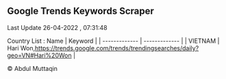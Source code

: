

## Google Trends Keywords Scraper 
 
Last Update 26-04-2022 , 07:31:48

Country List :
 Name  | Keyword |
| ------------- | ------------- |
| VIETNAM | Hari Won,https://trends.google.com/trends/trendingsearches/daily?geo=VN#Hari%20Won |



© Abdul Muttaqin 
